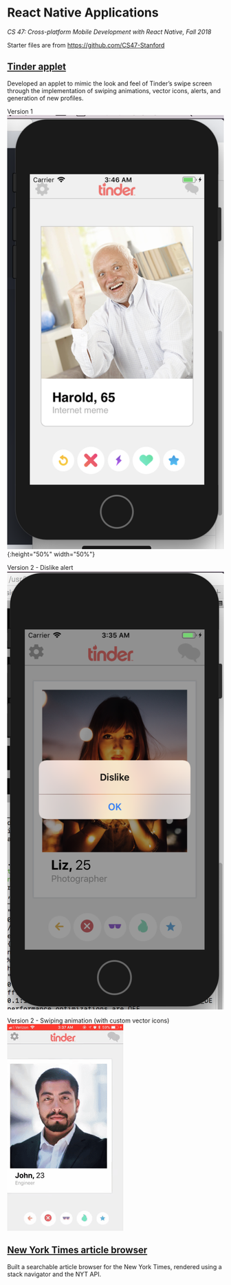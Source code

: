 # React Native Applications
*CS 47: Cross-platform Mobile Development with React Native, Fall 2018*

Starter files are from https://github.com/CS47-Stanford

## [Tinder applet](https://github.com/jchens/cs-47/tree/master/tinder%20applet)
Developed an applet to mimic the look and feel of Tinder’s swipe screen through the implementation of swiping animations, vector icons, alerts, and generation of new profiles.

Version 1
![Version 1](https://github.com/jchens/cs-47/blob/master/tinder%20applet/images/v1.png){:height="50%" width="50%"}
<!-- .element width="100px" -->

Version 2 - Dislike alert
![Version 2 - Dislike alert](https://github.com/jchens/cs-47/blob/master/tinder%20applet/images/v2%20dislike%20alert.png)

Version 2 - Swiping animation (with custom vector icons)
![Version 2 - Swiping animation](https://github.com/jchens/cs-47/blob/master/tinder%20applet/images/v2%20swiping%20animation.gif)

## [New York Times article browser](https://github.com/jchens/cs-47/tree/master/nyt%20browser)
Built a searchable article browser for the New York Times, rendered using a stack navigator and the NYT API.
